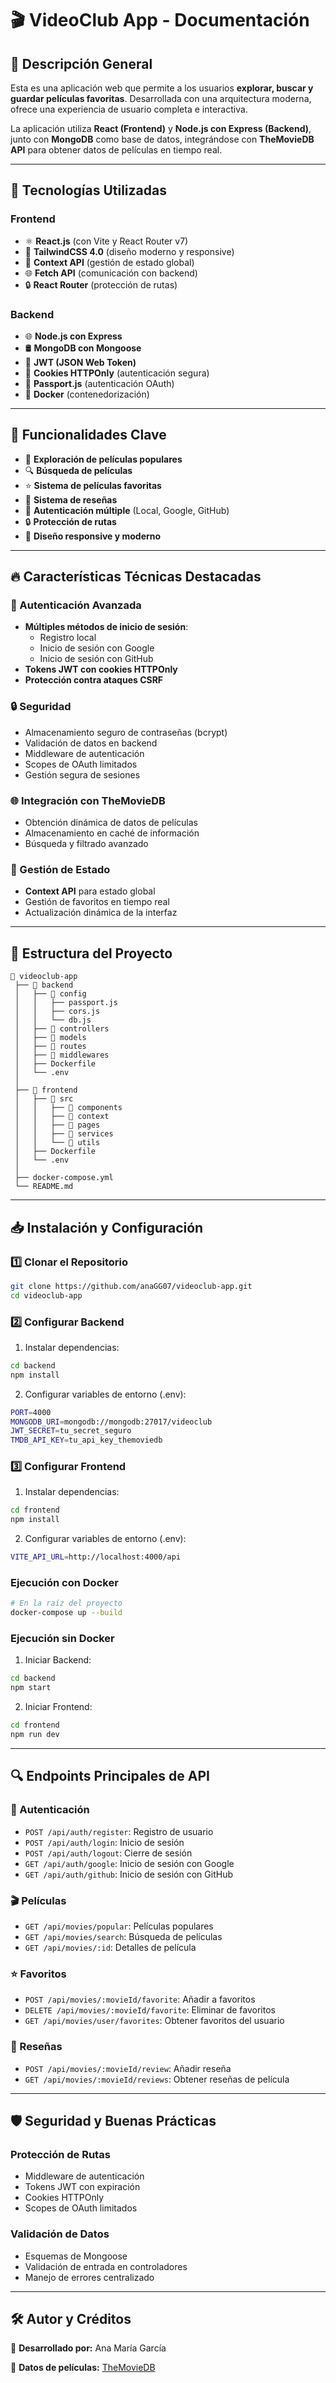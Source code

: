 # 🎬 VideoClub App - Documentación

## 📖 Descripción General
Esta es una aplicación web que permite a los usuarios **explorar, buscar y guardar películas favoritas**. Desarrollada con una arquitectura moderna, ofrece una experiencia de usuario completa e interactiva.

La aplicación utiliza **React (Frontend)** y **Node.js con Express (Backend)**, junto con **MongoDB** como base de datos, integrándose con **TheMovieDB API** para obtener datos de películas en tiempo real.

---

## 🚀 Tecnologías Utilizadas

### **Frontend**
- ⚛️ **React.js** (con Vite y React Router v7)
- 🎨 **TailwindCSS 4.0** (diseño moderno y responsive)
- 🔄 **Context API** (gestión de estado global)
- 🌐 **Fetch API** (comunicación con backend)
- 🔒 **React Router** (protección de rutas)

### **Backend**
- 🌐 **Node.js con Express**
- 🛢️ **MongoDB con Mongoose**
- 🔑 **JWT (JSON Web Token)** 
- 🍪 **Cookies HTTPOnly** (autenticación segura)
- 🔐 **Passport.js** (autenticación OAuth)
- 🐳 **Docker** (contenedorización)

---

## 📌 Funcionalidades Clave
- 🎥 **Exploración de películas populares**
- 🔍 **Búsqueda de películas**
- ⭐ **Sistema de películas favoritas**
- 💬 **Sistema de reseñas**
- 👤 **Autenticación múltiple** (Local, Google, GitHub)
- 🔒 **Protección de rutas**
- 🌈 **Diseño responsive y moderno**

---

## 🔥 Características Técnicas Destacadas

### 🚀 Autenticación Avanzada
- **Múltiples métodos de inicio de sesión**:
  - Registro local
  - Inicio de sesión con Google
  - Inicio de sesión con GitHub
- **Tokens JWT con cookies HTTPOnly**
- **Protección contra ataques CSRF**

### 🔒 Seguridad
- Almacenamiento seguro de contraseñas (bcrypt)
- Validación de datos en backend
- Middleware de autenticación
- Scopes de OAuth limitados
- Gestión segura de sesiones

### 🌐 Integración con TheMovieDB
- Obtención dinámica de datos de películas
- Almacenamiento en caché de información
- Búsqueda y filtrado avanzado

### 💾 Gestión de Estado
- **Context API** para estado global
- Gestión de favoritos en tiempo real
- Actualización dinámica de la interfaz

---

## 📌 Estructura del Proyecto
```
📂 videoclub-app
 ├── 📂 backend
 │   ├── 📂 config
 │   │   ├── passport.js
 │   │   ├── cors.js
 │   │   └── db.js
 │   ├── 📂 controllers
 │   ├── 📂 models
 │   ├── 📂 routes
 │   ├── 📂 middlewares
 │   ├── Dockerfile
 │   └── .env
 │
 ├── 📂 frontend
 │   ├── 📂 src
 │   │   ├── 📂 components
 │   │   ├── 📂 context
 │   │   ├── 📂 pages
 │   │   ├── 📂 services
 │   │   └── 📂 utils
 │   ├── Dockerfile
 │   └── .env
 │
 ├── docker-compose.yml
 └── README.md
```

---

## 📥 Instalación y Configuración

### **1️⃣ Clonar el Repositorio**
```bash
git clone https://github.com/anaGG07/videoclub-app.git
cd videoclub-app
```

### **2️⃣ Configurar Backend**
1. Instalar dependencias:
```bash
cd backend
npm install
```

2. Configurar variables de entorno (.env):
```bash
PORT=4000
MONGODB_URI=mongodb://mongodb:27017/videoclub
JWT_SECRET=tu_secret_seguro
TMDB_API_KEY=tu_api_key_themoviedb
```

### **3️⃣ Configurar Frontend**
1. Instalar dependencias:
```bash
cd frontend
npm install
```

2. Configurar variables de entorno (.env):
```bash
VITE_API_URL=http://localhost:4000/api
```

### **Ejecución con Docker**
```bash
# En la raíz del proyecto
docker-compose up --build
```

### **Ejecución sin Docker**
1. Iniciar Backend:
```bash
cd backend
npm start
```

2. Iniciar Frontend:
```bash
cd frontend
npm run dev
```

---

## 🔍 Endpoints Principales de API

### 🔐 Autenticación
- `POST /api/auth/register`: Registro de usuario
- `POST /api/auth/login`: Inicio de sesión
- `POST /api/auth/logout`: Cierre de sesión
- `GET /api/auth/google`: Inicio de sesión con Google
- `GET /api/auth/github`: Inicio de sesión con GitHub

### 🎬 Películas
- `GET /api/movies/popular`: Películas populares
- `GET /api/movies/search`: Búsqueda de películas
- `GET /api/movies/:id`: Detalles de película

### ⭐ Favoritos
- `POST /api/movies/:movieId/favorite`: Añadir a favoritos
- `DELETE /api/movies/:movieId/favorite`: Eliminar de favoritos
- `GET /api/movies/user/favorites`: Obtener favoritos del usuario

### 💬 Reseñas
- `POST /api/movies/:movieId/review`: Añadir reseña
- `GET /api/movies/:movieId/reviews`: Obtener reseñas de película

---

## 🛡 Seguridad y Buenas Prácticas

### Protección de Rutas
- Middleware de autenticación
- Tokens JWT con expiración
- Cookies HTTPOnly
- Scopes de OAuth limitados

### Validación de Datos
- Esquemas de Mongoose
- Validación de entrada en controladores
- Manejo de errores centralizado

---

## 🛠 Autor y Créditos
📌 **Desarrollado por:** Ana María García

📌 **Datos de películas:** [TheMovieDB](https://www.themoviedb.org/)

